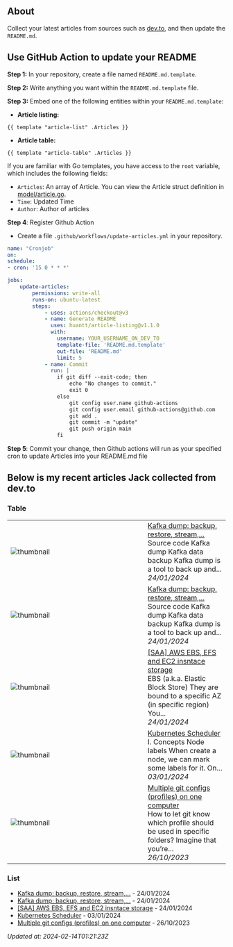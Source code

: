 ## About
Collect your latest articles from sources such as [dev.to](https://dev.to), and then update the `README.md`.

## Use GitHub Action to update your README

**Step 1:** In your repository, create a file named `README.md.template`.

**Step 2:** Write anything you want within the `README.md.template` file.

**Step 3:** Embed one of the following entities within your `README.md.template`:

- **Article listing:**
```shell
{{ template "article-list" .Articles }}
```
- **Article table:**
```shell
{{ template "article-table" .Articles }}
```

If you are familiar with Go templates, you have access to the `root` variable, which includes the following fields:

- `Articles`: An array of Article. You can view the Article struct definition in [model/article.go](model/article.go).
- `Time`: Updated Time
- `Author`: Author of articles

**Step 4**: Register Github Action
- Create a file `.github/workflows/update-articles.yml` in your repository.
```yml
name: "Cronjob"
on:
schedule:
- cron: '15 0 * * *'

jobs:
    update-articles:
        permissions: write-all
        runs-on: ubuntu-latest
        steps:
            - uses: actions/checkout@v3
            - name: Generate README
              uses: huantt/article-listing@v1.1.0
              with:
                username: YOUR_USERNAME_ON_DEV_TO                
                template-file: 'README.md.template'
                out-file: 'README.md'
                limit: 5
            - name: Commit
              run: |
                if git diff --exit-code; then
                    echo "No changes to commit."
                    exit 0
                else
                    git config user.name github-actions
                    git config user.email github-actions@github.com
                    git add .
                    git commit -m "update"
                    git push origin main
                fi
```

**Step 5**: Commit your change, then Github actions will run as your specified cron to update Articles into your README.md file

## Below is my recent articles Jack collected from dev.to
### Table


<table>
        <tr>
            <td width="300px"><img src="data/images/default-thumbnail.png" alt="thumbnail"></td>
            <td>
                <a href="https://dev.to/jacktt/kafka-dump-backup-restore-stream-40ai">Kafka dump: backup, restore, stream,...</a>
                <div>Source code   Kafka dump           Kafka data backup   Kafka dump is a tool to back up and...</div>
                <div><i>24/01/2024</i></div>
            </td>
        </tr>
        <tr>
            <td width="300px"><img src="data/images/default-thumbnail.png" alt="thumbnail"></td>
            <td>
                <a href="https://dev.to/jacktt/kafka-dump-backup-restore-stream-22hf">Kafka dump: backup, restore, stream,...</a>
                <div>Source code   Kafka dump           Kafka data backup   Kafka dump is a tool to back up and...</div>
                <div><i>24/01/2024</i></div>
            </td>
        </tr>
        <tr>
            <td width="300px"><img src="data/images/default-thumbnail.png" alt="thumbnail"></td>
            <td>
                <a href="https://dev.to/jacktt/saa-aws-storage-types-1noo">[SAA] AWS EBS, EFS and EC2 insntace storage</a>
                <div>EBS (a.k.a. Elastic Block Store)    They are bound to a specific AZ (in specific region) You...</div>
                <div><i>24/01/2024</i></div>
            </td>
        </tr>
        <tr>
            <td width="300px"><img src="data/images/default-thumbnail.png" alt="thumbnail"></td>
            <td>
                <a href="https://dev.to/jacktt/kubernetes-scheduler-129i">Kubernetes Scheduler</a>
                <div>I. Concepts            Node labels   When create a node, we can mark some labels for it. On...</div>
                <div><i>03/01/2024</i></div>
            </td>
        </tr>
        <tr>
            <td width="300px"><img src="data/images/default-thumbnail.png" alt="thumbnail"></td>
            <td>
                <a href="https://dev.to/jacktt/multiple-git-configs-profiles-on-one-computer-2ik">Multiple git configs (profiles) on one computer</a>
                <div>How to let git know which profile should be used in specific folders?   Imagine that you’re...</div>
                <div><i>26/10/2023</i></div>
            </td>
        </tr>
</table>


### List

- [Kafka dump: backup, restore, stream,...](https://dev.to/jacktt/kafka-dump-backup-restore-stream-40ai) - 24/01/2024
- [Kafka dump: backup, restore, stream,...](https://dev.to/jacktt/kafka-dump-backup-restore-stream-22hf) - 24/01/2024
- [[SAA] AWS EBS, EFS and EC2 insntace storage](https://dev.to/jacktt/saa-aws-storage-types-1noo) - 24/01/2024
- [Kubernetes Scheduler](https://dev.to/jacktt/kubernetes-scheduler-129i) - 03/01/2024
- [Multiple git configs (profiles) on one computer](https://dev.to/jacktt/multiple-git-configs-profiles-on-one-computer-2ik) - 26/10/2023

*Updated at: 2024-02-14T01:21:23Z*
